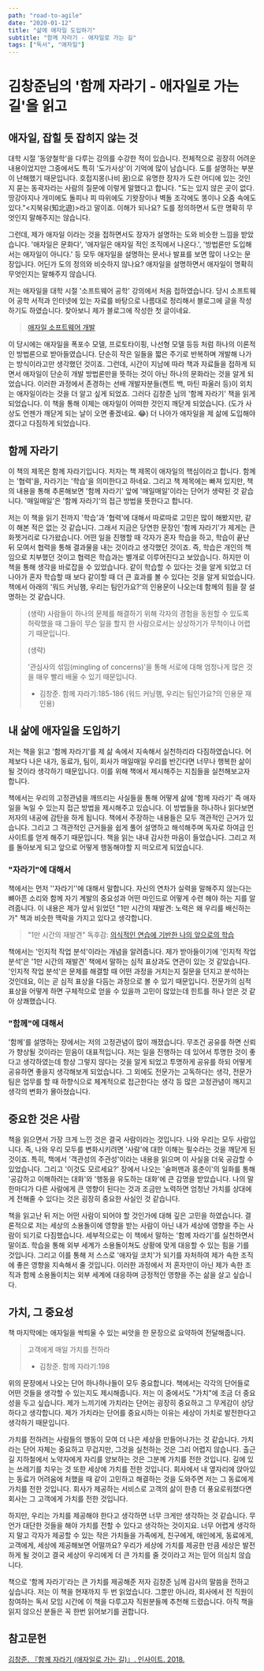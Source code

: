 ```yaml
---
path: "road-to-agile"
date: "2020-01-12"
title: "삶에 애자일 도입하기"
subtitle: "함께 자라기 - 애자일로 가는 길"
tags: ["독서", "애자일"]
---
```


# 김창준님의 '함께 자라기 - 애자일로 가는 길'을 읽고

## 애자일, 잡힐 듯 잡히지 않는 것

대학 시절 '동양철학'을 다루는 강의를 수강한 적이 있습니다. 전체적으로 굉장히 어려운 내용이었지만 그중에서도 특히 '도가사상'이 기억에 많이 남습니다. 도를 설명하는 부분이 난해했기 때문입니다. 호접지몽(나비 꿈)으로 유명한 장자가 도란 어디에 있는 것인지 묻는 동곽자라는 사람의 질문에 이렇게 말했다고 합니다. "도는 있지 않은 곳이 없다. 땅강아지나 개미에도 돌피나 피 따위에도 기왓장이나 벽돌 조각에도 똥이나 오줌 속에도 있다."<지북유(知北遊)>라고 말이죠. 이해가 되나요? 도를 정의하면서 도란 명확히 무엇인지 말해주지는 않습니다.

그런데, 제가 애자일 이라는 것을 접하면서도 장자가 설명하는 도와 비슷한 느낌을 받았습니다. '애자일은 문화다', '애자일은 애자일 적인 조직에서 나온다.', '방법론만 도입해서는 애자일이 아니다.' 등 모두 애자일을 설명하는 문서나 발표를 보면 많이 나오는 문장입니다. 어딘가 도의 정의와 비슷하지 않나요? 애자일을 설명하면서 애자일이 명확히 무엇인지는 말해주지 않습니다.

저는 애자일을 대학 시절 '소프트웨어 공학' 강의에서 처음 접하였습니다. 당시 소프트웨어 공학 서적과 인터넷에 있는 자료를 바탕으로 나름대로 정리해서 블로그에 글을 작성하기도 하였습니다. 찾아보니 제가 블로그에 작성한 첫 글이네요.

> [애자일 소프트웨어 개발](/posts/2017/agile-software-development/)

이 당시에는 애자일을 폭포수 모델, 프로토타이핑, 나선형 모델 등등 처럼 하나의 이론적인 방법론으로 받아들였습니다. 단순히 작은 일들을 짧은 주기로 반복하며 개발해 나가는 방식이라고만 생각했던 것이죠. 그런데, 시간이 지남에 따라 책과 자료들을 접하게 되면서 애자일이 단순히 개발 방법론만을 뜻하는 것이 아닌 하나의 문화라는 것을 알게 되었습니다. 이러한 과정에서 존경하는 선배 개발자분들(켄트 백, 마틴 파울러 등)이 외치는 애자일이라는 것을 더 알고 싶게 되었죠. 그러다 김창준 님의 '함께 자라기' 책을 읽게 되었습니다. 이 책을 통해 이제는 애자일이 어떠한 것인지 깨닫게 되었습니다. (도가 사상도 언젠가 깨닫게 되는 날이 오면 좋겠네요. 😂) 더 나아가 애자일을 제 삶에 도입해야겠다고 다짐하게 되었습니다.

## 함께 자라기

이 책의 제목은 함께 자라기입니다. 저자는 책 제목이 애자일의 핵심이라고 합니다. 함께는 '협력'을, 자라기는 '학습'을 의미한다고 하네요. 그리고 책 제목에는 빠져 있지만, 책의 내용을 통해 추론해보면 '함께 자라기' 앞에 '매일매일'이라는 단어가 생략된 것 같습니다. '매일매일'은 '함께 자라기'의 접근 방법을 뜻한다고 합니다.

저는 이 책을 읽기 전까지 '학습'과 '협력'에 대해서 따로따로 고민은 많이 해봤지만, 같이 해본 적은 없는 것 같습니다. 그래서 지금은 당연한 문장인 '함께 자라기'가 제게는 큰 화젯거리로 다가왔습니다. 어떤 일을 진행할 때 각자가 혼자 학습을 하고, 학습이 끝난 뒤 모여서 협력을 통해 결과물을 내는 것이라고 생각했던 것이죠. 즉, 학습은 개인의 책임으로 치부했던 것이고 협력은 학습과는 별개로 이루어진다고 보았습니다. 하지만 이 책을 통해 생각을 바로잡을 수 있었습니다. 같이 학습할 수 있다는 것을 알게 되었고 더 나아가 혼자 학습할 때 보다 같이할 때 더 큰 효과를 볼 수 있다는 것을 알게 되었습니다. 책에서 아래의 '워드 커닝햄, 우리는 팀인가요?'의 인용문이 나오는데 함께의 힘을 잘 설명하는 것 같습니다.

> (생략) 사람들이 하나의 문제를 해결하기 위해 각자의 경험을 동원할 수 있도록 허락했을 때 그들이 무슨 일을 할지 한 사람으로서는 상상하기가 무척이나 어렵기 때문입니다.
>
> (생략)
>
> '관심사의 섞임(mingling of concerns)'을 통해 서로에 대해 엄청나게 많은 것을 매우 빨리 배울 수 있기 때문입니다.
>
> - 김창준. 함께 자라기:185-186 (워드 커닝햄, 우리는 팀인가요?의 인용문 재인용)

## 내 삶에 애자일을 도입하기

저는 책을 읽고 '함께 자라기'를 제 삶 속에서 지속해서 실천하리라 다짐하였습니다. 어제보다 나은 내가, 동료가, 팀이, 회사가 매일매일 우리를 반긴다면 너무나 행복한 삶이 될 것이라 생각하기 때문입니다. 이를 위해 책에서 제시해주는 지침들을 실천해보고자 합니다.

책에서는 우리의 고정관념을 깨뜨리는 사실들을 통해 어떻게 삶에 '함께 자라기' 즉 애자일을 녹일 수 있는지 접근 방법을 제시해주고 있습니다. 이 방법들을 하나하나 읽다보면 저자의 내공에 감탄을 하게 됩니다. 책에서 주장하는 내용들은 모두 객관적인 근거가 있습니다. 그리고 그 객관적인 근거들을 쉽게 풀어 설명하고 해석해주며 독자로 하여금 인사이트를 얻게 해주기 때문입니다. 책을 읽는 내내 감사한 마음이 들었습니다. 그리고 저를 돌아보게 되고 앞으로 어떻게 행동해야할 지 떠오르게 되었습니다.

### "자라기"에 대해서

책에서는 먼저 ''자라기''에 대해서 말합니다. 자신의 연차가 실력을 말해주지 않는다는 뼈아픈 소리와 함께 자기 계발의 중요성과 어떤 마인드로 어떻게 수련 해야 하는 지를 알려줍니다. 이 내용은 제가 앞서 읽었던 "1만 시간의 재발견: 노력은 왜 우리를 배신하는가" 책과 비슷한 맥락을 가지고 있다고 생각합니다.

> "1만 시간의 재발견" 독후감: [의식적인 연습에 기반한 나의 앞으로의 학습](/posts/2019/deliberate-practice/)

책에서는 '인지적 작업 분석'이라는 개념을 알려줍니다. 제가 받아들이기에 '인지적 작업 분석'은 '1만 시간의 재발견' 책에서 말하는 심적 표상과도 연관이 있는 것 같았습니다. '인지적 작업 분석'은 문제를 해결할 때 어떤 과정을 거치는지 질문을 던지고 분석하는 것인데요, 이는 곧 심적 표상을 다듬는 과정으로 볼 수 있기 때문입니다. 전문가의 심적 표상을 어떻게 하면 구체적으로 얻을 수 있을까 고민이 많았는데 힌트를 하나 얻은 것 같아 상쾌했습니다.

### "함께"에 대해서

'함께'를 설명하는 장에서는 저의 고정관념이 많이 깨졌습니다. 무조건 공유를 하면 신뢰가 향상될 것이라는 믿음이 대표적입니다. 저는 일을 진행하는 데 있어서 투명한 것이 좋다고 생각하였는데 항상 그렇지 않다는 것을 알게 되었고 투명하게 공유를 하되 어떻게 공유하면 좋을지 생각해보게 되었습니다. 그 외에도 전문가는 고독하다는 생각, 전문가팀은 업무를 할 때 하향식으로 체계적으로 접근한다는 생각 등 많은 고정관념이 깨지고 생각의 변화가 몰아쳤습니다.

## 중요한 것은 사람

책을 읽으면서 가장 크게 느낀 것은 결국 사람이라는 것입니다. 나와 우리는 모두 사람입니다. 즉, 나와 우리 모두를 변화시키려면 '사람'에 대한 이해는 필수라는 것을 깨닫게 된 것이죠. 특히, 책에서 '객관성의 주관성'이라는 내용을 읽으며 이 사실을 더욱 공감할 수 있었습니다. 그리고 '이것도 모르세요?' 장에서 나오는 '술퍼맨과 홍춘이'의 일화를 통해 '공감하고 이해하려는 대화'와 '행동을 유도하는 대화'에 큰 감명을 받았습니다. 나의 말 한마디가 다른 사람에게 큰 영향이 된다는 것과 조금만 노력하면 엄청난 가치를 상대에게 전해줄 수 있다는 것은 굉장히 중요한 사실인 것 같습니다.

책을 읽고난 뒤 저는 어떤 사람이 되어야 할 것인가에 대해 깊은 고민을 하였습니다. 결론적으로 저는 세상의 소용돌이에 영향을 받는 사람이 아닌 내가 세상에 영향을 주는 사람이 되기로 다짐했습니다. 세부적으로는 이 책에서 말하는 '함께 자라기'를 실천하면서 말이죠. 학습을 통해 외부 세계가 소용돌이쳐도 상황에 맞게 대응할 수 있는 힘을 기를 것입니다. 그리고 이를 통해 저 스스로 '애자일 코치'가 되기를 자처하여 제가 속한 조직에 좋은 영향을 지속해서 줄 것입니다. 이러한 과정에서 저 혼자만이 아닌 제가 속한 조직과 함께 소용돌이치는 외부 세계에 대응하며 긍정적인 영향을 주는 삶을 살고 싶습니다.

## 가치, 그 중요성

책 마지막에는 애자일을 싹틔울 수 있는 씨앗을 한 문장으로 요약하여 전달해줍니다.

> 고객에게 매일 가치를 전하라
>
> - 김창준. 함께 자라기:198

위의 문장에서 나오는 단어 하나하나들이 모두 중요합니다. 책에서는 각각의 단어들로 어떤 것들을 생각할 수 있는지도 제시해줍니다. 저는 이 중에서도 "가치"에 조금 더 중요성을 두고 싶습니다. 제가 느끼기에 가치라는 단어는 굉장히 중요하고 그 무게감이 상당하다고 생각합니다. 제가 가치라는 단어를 중요시하는 이유는 세상이 가치로 발전한다고 생각하기 때문입니다.

가치를 전하려는 사람들의 행동이 모여 더 나은 세상을 만들어나가는 것 같습니다. 가치라는 단어 자체는 중요하고 무겁지만, 그것을 실천하는 것은 그리 어렵지 않습니다. 출근길 지하철에서 노약자에게 자리를 양보하는 것은 그분께 가치를 전한 것입니다. 길에 있는 쓰레기를 치우는 것 또한 세상에 가치를 전한 것입니다. 회사에서 내 옆자리에 앉아있는 동료가 어려움에 처했을 때 같이 고민하고 해결하는 것을 도와주면 저는 그 동료에게 가치를 전한 것입니다. 회사가 제공하는 서비스로 고객의 삶이 한층 더 풍요로워졌다면 회사는 그 고객에게 가치를 전한 것입니다.

하지만, 우리는 가치를 제공해야 한다고 생각하면 너무 크게만 생각하는 것 같습니다. 무언가 대단한 것들을 해야 가치를 전할 수 있다고 생각하는 것이지요. 너무 어렵게 생각하지 말고 각자가 제공할 수 있는 작은 가치들을 가족에게, 친구에게, 애인에게, 동료에게, 고객에게, 세상에 제공해보면 어떨까요? 우리가 세상에 가치를 제공한 만큼 세상은 발전하게 될 것이고 결국 세상이 우리에게 더 큰 가치를 줄 것이라고 저는 믿어 의심치 않습니다.

책으로 '함께 자라기'라는 큰 가치를 제공해준 저자 김창준 님께 감사의 말씀을 전하고 싶습니다. 저는 이 책을 현재까지 두 번 읽었습니다. 그뿐만 아니라, 회사에서 전 직원이 참여하는 독서 모임 시간에 이 책을 다루고자 직원분들께 추천해 드렸습니다. 아직 책을 읽지 않으신 분들은 꼭 한번 읽어보기를 권합니다.

## 참고문헌

[김창준. 『함께 자라기 (애자일로 가는 길)』. 인사이트. 2018.](https://book.naver.com/bookdb/book_detail.nhn?bid=14341885)
